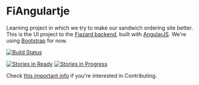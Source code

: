 FiAngulartje
============
Learning project in which we try to make our sandwich ordering site better. This is the UI project to the [Fiazard backend](https://github.com/Sch3lp/Fiazard), built with [AngularJS](https://angularjs.org/). We're using [Bootstrap](http://getbootstrap.com) for now.

[![Build Status](https://travis-ci.org/Sch3lp/FiAngulartje.svg?branch=master)](https://travis-ci.org/Sch3lp/FiAngulartje)

[![Stories in Ready](https://badge.waffle.io/softwaresandbox/fiangulartje.svg?label=ready&title=Ready)](http://waffle.io/softwaresandbox/fiangulartje)
[![Stories in Progress](https://badge.waffle.io/softwaresandbox/fiangulartje.svg?label=in%20progress&title=In%20Progress)](http://waffle.io/softwaresandbox/fiangulartje)

Check [this important info](CONTRIBUTE.md) if you're interested in Contributing.
